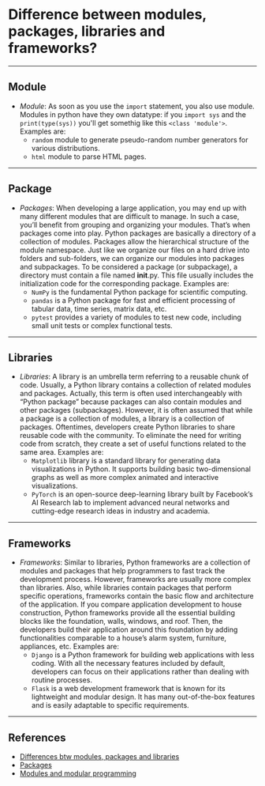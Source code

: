 # Difference between modules, packages, libraries and frameworks?
***

## Module
- *Module*: As soon as you use the `import` statement, you also use module. Modules in python have they own datatype: if you `import sys` and the `print(type(sys))` you'll get somethig like this `<class 'module'>`. Examples are:
  - `random` module to generate pseudo-random number generators for various distributions.
  - `html` module to parse HTML pages.
***

## Package
- *Packages*: When developing a large application, you may end up with many different modules that are difficult to manage. In such a case, you’ll benefit from grouping and organizing your modules. That’s when packages come into play.
Python packages are basically a directory of a collection of modules. Packages allow the hierarchical structure of the module namespace. Just like we organize our files on a hard drive into folders and sub-folders, we can organize our modules into packages and subpackages.
To be considered a package (or subpackage), a directory must contain a file named __init__.py. This file usually includes the initialization code for the corresponding package. Examples are:
  - `NumPy` is the fundamental Python package for scientific computing.
  - `pandas` is a Python package for fast and efficient processing of tabular data, time series, matrix data, etc.
  - `pytest` provides a variety of modules to test new code, including small unit tests or complex functional tests.
***


## Libraries
- *Libraries*: A library is an umbrella term referring to a reusable chunk of code. Usually, a Python library contains a collection of related modules and packages. Actually, this term is often used interchangeably with “Python package” because packages can also contain modules and other packages (subpackages). However, it is often assumed that while a package is a collection of modules, a library is a collection of packages.
Oftentimes, developers create Python libraries to share reusable code with the community. To eliminate the need for writing code from scratch, they create a set of useful functions related to the same area. Examples are:
  - `Matplotlib` library is a standard library for generating data visualizations in Python. It supports building basic two-dimensional graphs as well as more complex animated and interactive visualizations.
  - `PyTorch` is an open-source deep-learning library built by Facebook’s AI Research lab to implement advanced neural networks and cutting-edge research ideas in industry and academia.
***

## Frameworks
- *Frameworks*: Similar to libraries, Python frameworks are a collection of modules and packages that help programmers to fast track the development process. However, frameworks are usually more complex than libraries. Also, while libraries contain packages that perform specific operations, frameworks contain the basic flow and architecture of the application. If you compare application development to house construction, Python frameworks provide all the essential building blocks like the foundation, walls, windows, and roof. Then, the developers build their application around this foundation by adding functionalities comparable to a house’s alarm system, furniture, appliances, etc. Examples are:
  - `Django` is a Python framework for building web applications with less coding. With all the necessary features included by default, developers can focus on their applications rather than dealing with routine processes.
  - `Flask` is a web development framework that is known for its lightweight and modular design. It has many out-of-the-box features and is easily adaptable to specific requirements.
***

## References
- [Differences btw modules, packages and libraries](https://learnpython.com/blog/python-modules-packages-libraries-frameworks/)
- [Packages](https://python-course.eu/python-tutorial/packages.php)
- [Modules and modular programming](https://python-course.eu/python-tutorial/modules-and-modular-programming.php)
